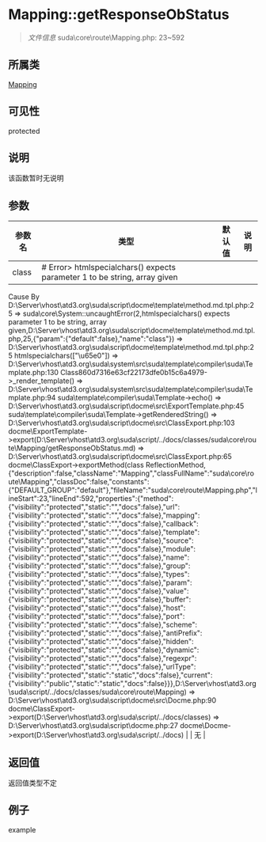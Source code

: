 # Mapping::getResponseObStatus

> *文件信息* suda\core\route\Mapping.php: 23~592
## 所属类 

[Mapping](../Mapping.md)

## 可见性

  protected  
## 说明

该函数暂时无说明

## 参数

| 参数名 | 类型 | 默认值 | 说明 |
|--------|-----|-------|-------|
| class |  # Error> htmlspecialchars() expects parameter 1 to be string, array given
  Cause By D:\Server\vhost\atd3.org\suda\script\docme\template\method.md.tpl.php:25
    =>  suda\core\System::uncaughtError(2,htmlspecialchars() expects parameter 1 to be string, array given,D:\Server\vhost\atd3.org\suda\script\docme\template\method.md.tpl.php,25,{"param":{"default":false},"name":"class"})
    => D:\Server\vhost\atd3.org\suda\script\docme\template\method.md.tpl.php:25 htmlspecialchars(["\u65e0"])
    => D:\Server\vhost\atd3.org\suda\system\src\suda\template\compiler\suda\Template.php:130 Class860d7316e63cf22173dfe0b15c6a4979->_render_template()
    => D:\Server\vhost\atd3.org\suda\system\src\suda\template\compiler\suda\Template.php:94 suda\template\compiler\suda\Template->echo()
    => D:\Server\vhost\atd3.org\suda\script\docme\src\ExportTemplate.php:45 suda\template\compiler\suda\Template->getRenderedString()
    => D:\Server\vhost\atd3.org\suda\script\docme\src\ClassExport.php:103 docme\ExportTemplate->export(D:\Server\vhost\atd3.org\suda\script/../docs/classes/suda\core\route\Mapping/getResponseObStatus.md)
    => D:\Server\vhost\atd3.org\suda\script\docme\src\ClassExport.php:65 docme\ClassExport->exportMethod(class ReflectionMethod,{"description":false,"className":"Mapping","classFullName":"suda\\core\\route\\Mapping","classDoc":false,"constants":{"DEFAULT_GROUP":"default"},"fileName":"suda\\core\\route\\Mapping.php","lineStart":23,"lineEnd":592,"properties":{"method":{"visibility":"protected","static":"","docs":false},"url":{"visibility":"protected","static":"","docs":false},"mapping":{"visibility":"protected","static":"","docs":false},"callback":{"visibility":"protected","static":"","docs":false},"template":{"visibility":"protected","static":"","docs":false},"source":{"visibility":"protected","static":"","docs":false},"module":{"visibility":"protected","static":"","docs":false},"name":{"visibility":"protected","static":"","docs":false},"group":{"visibility":"protected","static":"","docs":false},"types":{"visibility":"protected","static":"","docs":false},"param":{"visibility":"protected","static":"","docs":false},"value":{"visibility":"protected","static":"","docs":false},"buffer":{"visibility":"protected","static":"","docs":false},"host":{"visibility":"protected","static":"","docs":false},"port":{"visibility":"protected","static":"","docs":false},"scheme":{"visibility":"protected","static":"","docs":false},"antiPrefix":{"visibility":"protected","static":"","docs":false},"hidden":{"visibility":"protected","static":"","docs":false},"dynamic":{"visibility":"protected","static":"","docs":false},"regexpr":{"visibility":"protected","static":"","docs":false},"urlType":{"visibility":"protected","static":"static","docs":false},"current":{"visibility":"public","static":"static","docs":false}}},D:\Server\vhost\atd3.org\suda\script/../docs/classes/suda\core\route\Mapping)
    => D:\Server\vhost\atd3.org\suda\script\docme\src\Docme.php:90 docme\ClassExport->export(D:\Server\vhost\atd3.org\suda\script/../docs/classes)
    => D:\Server\vhost\atd3.org\suda\script\docme.php:27 docme\Docme->export(D:\Server\vhost\atd3.org\suda\script/../docs)
 |  | 无 |

## 返回值
返回值类型不定

## 例子

example